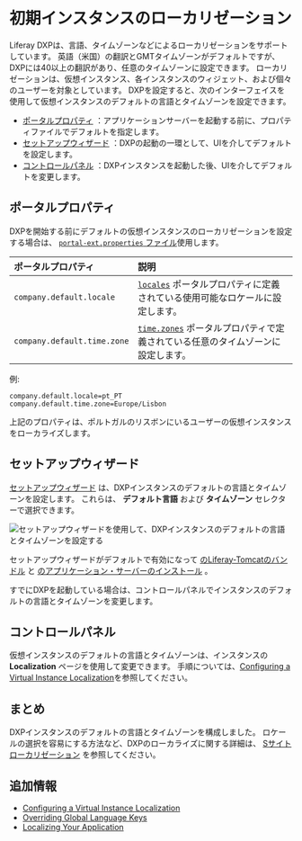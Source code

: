 # 初期インスタンスのローカリゼーション

Liferay DXPは、言語、タイムゾーンなどによるローカリゼーションをサポートしています。 英語（米国）の翻訳とGMTタイムゾーンがデフォルトですが、DXPには40以上の翻訳があり、任意のタイムゾーンに設定できます。 ローカリゼーションは、仮想インスタンス、各インスタンスのウィジェット、および個々のユーザーを対象としています。 DXPを設定すると、次のインターフェイスを使用して仮想インスタンスのデフォルトの言語とタイムゾーンを設定できます。

* [ポータルプロパティ](#portal-properties) ：アプリケーションサーバーを起動する前に、プロパティファイルでデフォルトを指定します。
* [セットアップウィザード](#setup-wizard) ：DXPの起動の一環として、UIを介してデフォルトを設定します。
* [コントロールパネル](#control-panel) ：DXPインスタンスを起動した後、UIを介してデフォルトを変更します。

<a name="portal-properties" />

## ポータルプロパティ

DXPを開始する前にデフォルトの仮想インスタンスのローカリゼーションを設定する場合は、 [`portal-ext.properties` ファイル](../reference/portal-properties.md)使用します。

| **ポータルプロパティ** | **説明** |
|:--------------------------- |:---------------------------------------------------------------------------------------------------------------------------------------------------------------------- |
| `company.default.locale`    | [`locales`](https://learn.liferay.com/reference/latest/en/dxp/propertiesdoc/portal.properties.html#Languages%20and%20Time%20Zones) ポータルプロパティに定義されている使用可能なロケールに設定します。    |
| `company.default.time.zone` | [`time.zones`](https://learn.liferay.com/reference/latest/en/dxp/propertiesdoc/portal.properties.html#Languages%20and%20Time%20Zones) ポータルプロパティで定義されている任意のタイムゾーンに設定します。 |

例:

```properties
company.default.locale=pt_PT
company.default.time.zone=Europe/Lisbon
```

上記のプロパティは、ポルトガルのリスボンにいるユーザーの仮想インスタンスをローカライズします。

<a name="setup-wizard" />

## セットアップウィザード

[セットアップウィザード](../installing-liferay/running-liferay-for-the-first-time.md) は、DXPインスタンスのデフォルトの言語とタイムゾーンを設定します。 これらは、 **デフォルト言語** および **タイムゾーン** セレクターで選択できます。

![セットアップウィザードを使用して、DXPインスタンスのデフォルトの言語とタイムゾーンを設定する](./initial-instance-localization/images/01.png)

セットアップウィザードがデフォルトで有効になって [のLiferay-Tomcatのバンドル](../installing-liferay/installing-a-liferay-tomcat-bundle.md) と [のアプリケーション・サーバーのインストール](../installing-liferay/installing_liferay_on_an_application_server.html) 。

すでにDXPを起動している場合は、コントロールパネルでインスタンスのデフォルトの言語とタイムゾーンを変更します。

<a name="control-panel" />

## コントロールパネル

仮想インスタンスのデフォルトの言語とタイムゾーンは、インスタンスの **Localization** ページを使用して変更できます。 手順については、[Configuring a Virtual Instance Localization](../../system-administration/configuring-liferay/virtual-instances/localization.md)を参照してください。

<a name="conclusion" />

## まとめ

DXPインスタンスのデフォルトの言語とタイムゾーンを構成しました。 ロケールの選択を容易にする方法など、DXPのローカライズに関する詳細は、 [Sサイトローカリゼーション](../../site-building/site-settings/configuring_site_languages.html) を参照してください。

<a name="additional-information" />

## 追加情報

* [Configuring a Virtual Instance Localization](../../system-administration/configuring-liferay/virtual-instances/localization.md)
* [Overriding Global Language Keys](https://help.liferay.com/hc/ja/articles/360029122551-Overriding-Global-Language-Keys)
* [Localizing Your Application](https://help.liferay.com/hc/ja/articles/360028746692-Localizing-Your-Application)
